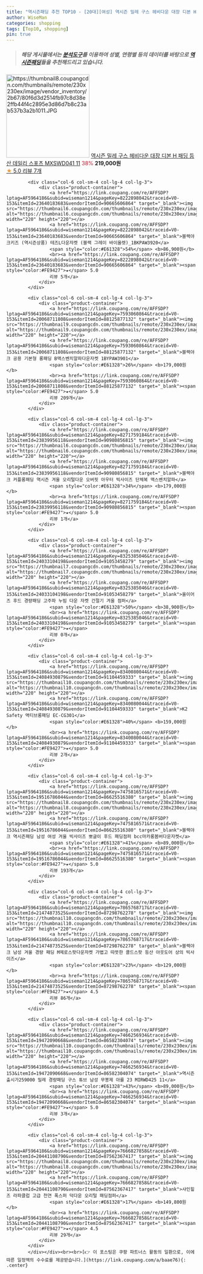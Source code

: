 ```yaml
---
title: "역시즌패딩 추천 TOP10 - [20대][여성] 역시즌 밀레 구스 헤비다운 대장 디본 H 패딩 등산 데일리 스포츠 MXSWD041 11"
author: WiseMan
categories: shopping
tags: [Top10, shopping]
pin: true
---
```


> ##### 해당 게시물에서는 [**분석도구**](https://itemscout.io/)를 이용하여 **성별**, **연령별** 등의 데이터를 바탕으로 [**역시즌패딩**](https://link.coupang.com/a/baae76)들을 추천해드리고 있습니다.
<div class="container"><div class="row">
            <div class="col-6 col-sm-4 col-lg-4 col-lg-3">
                <div class="product-container">
                    <a href="https://link.coupang.com/re/AFFSDP?lptag=AF5964186&subid=wiseman1214&pageKey=7741317977&traceid=V0-153&itemId=20828384134&vendorItemId=87896541992" target="_blank"><img src="https://thumbnail8.coupangcdn.com/thumbnails/remote/230x230ex/image/vendor_inventory/2b67/80f6d3d2514fb97c8d38e2ffb44f4c2895e3d86d7b8c23ab537b3a2b1011.JPG" alt="https://thumbnail8.coupangcdn.com/thumbnails/remote/230x230ex/image/vendor_inventory/2b67/80f6d3d2514fb97c8d38e2ffb44f4c2895e3d86d7b8c23ab537b3a2b1011.JPG" width="220" height="220"></a>
                    <a href="https://link.coupang.com/re/AFFSDP?lptag=AF5964186&subid=wiseman1214&pageKey=7741317977&traceid=V0-153&itemId=20828384134&vendorItemId=87896541992" target="_blank">역시즌 밀레 구스 헤비다운 대장 디본 H 패딩 등산 데일리 스포츠 MXSWD041 11</a>
                    <span style="color:#E61328">38%</span> <b>219,000원</b>
                    <br><a href="https://link.coupang.com/re/AFFSDP?lptag=AF5964186&subid=wiseman1214&pageKey=7741317977&traceid=V0-153&itemId=20828384134&vendorItemId=87896541992" target="_blank"><span style="color:#FE9427">★</span> 5.0
                    리뷰 7개</a>
                </div>
            </div>
            
            <div class="col-6 col-sm-4 col-lg-4 col-lg-3">
                <div class="product-container">
                    <a href="https://link.coupang.com/re/AFFSDP?lptag=AF5964186&subid=wiseman1214&pageKey=8222898042&traceid=V0-153&itemId=23640183683&vendorItemId=90665606864" target="_blank"><img src="https://thumbnail6.coupangcdn.com/thumbnails/remote/230x230ex/image/vendor_inventory/a7d0/08d09dbbdbc3e2af6d0d850461a28d6b0701f10a5701d3523b073e780e88.jpg" alt="https://thumbnail6.coupangcdn.com/thumbnails/remote/230x230ex/image/vendor_inventory/a7d0/08d09dbbdbc3e2af6d0d850461a28d6b0701f10a5701d3523b073e780e88.jpg" width="220" height="220"></a>
                    <a href="https://link.coupang.com/re/AFFSDP?lptag=AF5964186&subid=wiseman1214&pageKey=8222898042&traceid=V0-153&itemId=23640183683&vendorItemId=90665606864" target="_blank">블랙야크키즈 (역시즌상품) 테즈L다운자켓 (블랙 그레이 바이올렛)_1BKPAW3920</a>
                    <span style="color:#E61328">54%</span> <b>86,900원</b>
                    <br><a href="https://link.coupang.com/re/AFFSDP?lptag=AF5964186&subid=wiseman1214&pageKey=8222898042&traceid=V0-153&itemId=23640183683&vendorItemId=90665606864" target="_blank"><span style="color:#FE9427">★</span> 5.0
                    리뷰 5개</a>
                </div>
            </div>
            
            <div class="col-6 col-sm-4 col-lg-4 col-lg-3">
                <div class="product-container">
                    <a href="https://link.coupang.com/re/AFFSDP?lptag=AF5964186&subid=wiseman1214&pageKey=7593060864&traceid=V0-153&itemId=20068711808&vendorItemId=88125877132" target="_blank"><img src="https://thumbnail9.coupangcdn.com/thumbnails/remote/230x230ex/image/vendor_inventory/84f6/979c5027a64b3c3b868e0f3b81ff1ba87f47feff825a493c952961acbc99.jpg" alt="https://thumbnail9.coupangcdn.com/thumbnails/remote/230x230ex/image/vendor_inventory/84f6/979c5027a64b3c3b868e0f3b81ff1ba87f47feff825a493c952961acbc99.jpg" width="220" height="220"></a>
                    <a href="https://link.coupang.com/re/AFFSDP?lptag=AF5964186&subid=wiseman1214&pageKey=7593060864&traceid=V0-153&itemId=20068711808&vendorItemId=88125877132" target="_blank">블랙야크 공용 기본형 롱패딩 B맥스벤치알파다운자켓 1BYPAW3901</a>
                    <span style="color:#E61328">26%</span> <b>179,000원</b>
                    <br><a href="https://link.coupang.com/re/AFFSDP?lptag=AF5964186&subid=wiseman1214&pageKey=7593060864&traceid=V0-153&itemId=20068711808&vendorItemId=88125877132" target="_blank"><span style="color:#FE9427">★</span> 5.0
                    리뷰 209개</a>
                </div>
            </div>
            
            <div class="col-6 col-sm-4 col-lg-4 col-lg-3">
                <div class="product-container">
                    <a href="https://link.coupang.com/re/AFFSDP?lptag=AF5964186&subid=wiseman1214&pageKey=8271759184&traceid=V0-153&itemId=23839956118&vendorItemId=90980856815" target="_blank"><img src="https://thumbnail6.coupangcdn.com/thumbnails/remote/230x230ex/image/vendor_inventory/04e9/783552cd6ae02bcb7627bad5cd8009db8aabea375f7045740418911d766f.jpeg" alt="https://thumbnail6.coupangcdn.com/thumbnails/remote/230x230ex/image/vendor_inventory/04e9/783552cd6ae02bcb7627bad5cd8009db8aabea375f7045740418911d766f.jpeg" width="220" height="220"></a>
                    <a href="https://link.coupang.com/re/AFFSDP?lptag=AF5964186&subid=wiseman1214&pageKey=8271759184&traceid=V0-153&itemId=23839956118&vendorItemId=90980856815" target="_blank">블랙야크 커플롱패딩 역시즌 겨울 오리털다운 오버핏 아우터 빅사이즈 단체복 맥스벤치알파</a>
                    <span style="color:#E61328">34%</span> <b>179,000원</b>
                    <br><a href="https://link.coupang.com/re/AFFSDP?lptag=AF5964186&subid=wiseman1214&pageKey=8271759184&traceid=V0-153&itemId=23839956118&vendorItemId=90980856815" target="_blank"><span style="color:#FE9427">★</span> 5.0
                    리뷰 1개</a>
                </div>
            </div>
            
            <div class="col-6 col-sm-4 col-lg-4 col-lg-3">
                <div class="product-container">
                    <a href="https://link.coupang.com/re/AFFSDP?lptag=AF5964186&subid=wiseman1214&pageKey=8325385046&traceid=V0-153&itemId=24033104198&vendorItemId=91053458279" target="_blank"><img src="https://thumbnail7.coupangcdn.com/thumbnails/remote/230x230ex/image/vendor_inventory/b25e/70a9aa35080d41df8ef99f035bb4d4fdceb26e5588ba64080a7020ce7adc.png" alt="https://thumbnail7.coupangcdn.com/thumbnails/remote/230x230ex/image/vendor_inventory/b25e/70a9aa35080d41df8ef99f035bb4d4fdceb26e5588ba64080a7020ce7adc.png" width="220" height="220"></a>
                    <a href="https://link.coupang.com/re/AFFSDP?lptag=AF5964186&subid=wiseman1214&pageKey=8325385046&traceid=V0-153&itemId=24033104198&vendorItemId=91053458279" target="_blank">올이어즈 후드 경량패딩 고주파 누빔 다운 자켓 간절기 겨울 점퍼</a>
                    <span style="color:#E61328">50%</span> <b>38,900원</b>
                    <br><a href="https://link.coupang.com/re/AFFSDP?lptag=AF5964186&subid=wiseman1214&pageKey=8325385046&traceid=V0-153&itemId=24033104198&vendorItemId=91053458279" target="_blank"><span style="color:#FE9427">★</span> 
                    리뷰 0개</a>
                </div>
            </div>
            
            <div class="col-6 col-sm-4 col-lg-4 col-lg-3">
                <div class="product-container">
                    <a href="https://link.coupang.com/re/AFFSDP?lptag=AF5964186&subid=wiseman1214&pageKey=8340080044&traceid=V0-153&itemId=24084930879&vendorItemId=91104459333" target="_blank"><img src="https://thumbnail10.coupangcdn.com/thumbnails/remote/230x230ex/image/vendor_inventory/b2a3/30a89b9945a989b1657888e6b85c9e045fb870b3666f1bd95e72cb9879a4.jpg" alt="https://thumbnail10.coupangcdn.com/thumbnails/remote/230x230ex/image/vendor_inventory/b2a3/30a89b9945a989b1657888e6b85c9e045fb870b3666f1bd95e72cb9879a4.jpg" width="220" height="220"></a>
                    <a href="https://link.coupang.com/re/AFFSDP?lptag=AF5964186&subid=wiseman1214&pageKey=8340080044&traceid=V0-153&itemId=24084930879&vendorItemId=91104459333" target="_blank">K2 Safety 액티브롱패딩 EC-CG301</a>
                    <span style="color:#E61328">40%</span> <b>159,000원</b>
                    <br><a href="https://link.coupang.com/re/AFFSDP?lptag=AF5964186&subid=wiseman1214&pageKey=8340080044&traceid=V0-153&itemId=24084930879&vendorItemId=91104459333" target="_blank"><span style="color:#FE9427">★</span> 5.0
                    리뷰 2개</a>
                </div>
            </div>
            
            <div class="col-6 col-sm-4 col-lg-4 col-lg-3">
                <div class="product-container">
                    <a href="https://link.coupang.com/re/AFFSDP?lptag=AF5964186&subid=wiseman1214&pageKey=7475816571&traceid=V0-153&itemId=19516786044&vendorItemId=86625516380" target="_blank"><img src="https://thumbnail8.coupangcdn.com/thumbnails/remote/230x230ex/image/vendor_inventory/5ee3/eb88c47c8b924849fc7db5f09f75d72a2326146493d2b2312259ecc8da47.jpeg" alt="https://thumbnail8.coupangcdn.com/thumbnails/remote/230x230ex/image/vendor_inventory/5ee3/eb88c47c8b924849fc7db5f09f75d72a2326146493d2b2312259ecc8da47.jpeg" width="220" height="220"></a>
                    <a href="https://link.coupang.com/re/AFFSDP?lptag=AF5964186&subid=wiseman1214&pageKey=7475816571&traceid=V0-153&itemId=19516786044&vendorItemId=86625516380" target="_blank">블랙야크 역시즌패딩 남성 여성 겨울 빅사이즈 뽀글이 후드 패딩점퍼 bcc마카롱봄버다운자켓</a>
                    <span style="color:#E61328">41%</span> <b>89,000원</b>
                    <br><a href="https://link.coupang.com/re/AFFSDP?lptag=AF5964186&subid=wiseman1214&pageKey=7475816571&traceid=V0-153&itemId=19516786044&vendorItemId=86625516380" target="_blank"><span style="color:#FE9427">★</span> 5.0
                    리뷰 193개</a>
                </div>
            </div>
            
            <div class="col-6 col-sm-4 col-lg-4 col-lg-3">
                <div class="product-container">
                    <a href="https://link.coupang.com/re/AFFSDP?lptag=AF5964186&subid=wiseman1214&pageKey=7865768717&traceid=V0-153&itemId=21474873525&vendorItemId=87298762278" target="_blank"><img src="https://thumbnail10.coupangcdn.com/thumbnails/remote/230x230ex/image/vendor_inventory/16f5/0d2bc0de841943be30aec8b26d98fb2a18fa709f89bfd30910cbc2055f7a.jpg" alt="https://thumbnail10.coupangcdn.com/thumbnails/remote/230x230ex/image/vendor_inventory/16f5/0d2bc0de841943be30aec8b26d98fb2a18fa709f89bfd30910cbc2055f7a.jpg" width="220" height="220"></a>
                    <a href="https://link.coupang.com/re/AFFSDP?lptag=AF5964186&subid=wiseman1214&pageKey=7865768717&traceid=V0-153&itemId=21474873525&vendorItemId=87298762278" target="_blank">블랙야크 남성 겨울 경량 패딩 M제로스팟다운자켓 가볍고 따뜻한 콜드스팟 등산 아웃도어 상의 빅사이즈</a>
                    <span style="color:#E61328">23%</span> <b>129,000원</b>
                    <br><a href="https://link.coupang.com/re/AFFSDP?lptag=AF5964186&subid=wiseman1214&pageKey=7865768717&traceid=V0-153&itemId=21474873525&vendorItemId=87298762278" target="_blank"><span style="color:#FE9427">★</span> 4.5
                    리뷰 86개</a>
                </div>
            </div>
            
            <div class="col-6 col-sm-4 col-lg-4 col-lg-3">
                <div class="product-container">
                    <a href="https://link.coupang.com/re/AFFSDP?lptag=AF5964186&subid=wiseman1214&pageKey=7466256934&traceid=V0-153&itemId=19472090668&vendorItemId=86582304074" target="_blank"><img src="https://thumbnail10.coupangcdn.com/thumbnails/remote/230x230ex/image/vendor_inventory/0f44/61be88a5012b88110bbbaf7492cc1a8a5ec1583f7f4c3eb2f8cfae34a0b2.jpg" alt="https://thumbnail10.coupangcdn.com/thumbnails/remote/230x230ex/image/vendor_inventory/0f44/61be88a5012b88110bbbaf7492cc1a8a5ec1583f7f4c3eb2f8cfae34a0b2.jpg" width="220" height="220"></a>
                    <a href="https://link.coupang.com/re/AFFSDP?lptag=AF5964186&subid=wiseman1214&pageKey=7466256934&traceid=V0-153&itemId=19472090668&vendorItemId=86582304074" target="_blank">역시즌 출시가259000 밀레 경량패딩 구스 튜브 남성 무봉제 아를 23 MIRWD425 11</a>
                    <span style="color:#E61328">43%</span> <b>89,000원</b>
                    <br><a href="https://link.coupang.com/re/AFFSDP?lptag=AF5964186&subid=wiseman1214&pageKey=7466256934&traceid=V0-153&itemId=19472090668&vendorItemId=86582304074" target="_blank"><span style="color:#FE9427">★</span> 5.0
                    리뷰 3개</a>
                </div>
            </div>
            
            <div class="col-6 col-sm-4 col-lg-4 col-lg-3">
                <div class="product-container">
                    <a href="https://link.coupang.com/re/AFFSDP?lptag=AF5964186&subid=wiseman1214&pageKey=7666827858&traceid=V0-153&itemId=20441108790&vendorItemId=87562367417" target="_blank"><img src="https://thumbnail8.coupangcdn.com/thumbnails/remote/230x230ex/image/vendor_inventory/ed7e/74bb8942f9417447d92b406366dfd30667fc0e5f26ccc3f764c7a3304454.jpg" alt="https://thumbnail8.coupangcdn.com/thumbnails/remote/230x230ex/image/vendor_inventory/ed7e/74bb8942f9417447d92b406366dfd30667fc0e5f26ccc3f764c7a3304454.jpg" width="220" height="220"></a>
                    <a href="https://link.coupang.com/re/AFFSDP?lptag=AF5964186&subid=wiseman1214&pageKey=7666827858&traceid=V0-153&itemId=20441108790&vendorItemId=87562367417" target="_blank">샤인힐즈 라파클럽 고급 천연 폭스퍼 덕다운 오리털 패딩점퍼</a>
                    <span style="color:#E61328">17%</span> <b>149,800원</b>
                    <br><a href="https://link.coupang.com/re/AFFSDP?lptag=AF5964186&subid=wiseman1214&pageKey=7666827858&traceid=V0-153&itemId=20441108790&vendorItemId=87562367417" target="_blank"><span style="color:#FE9427">★</span> 4.5
                    리뷰 29개</a>
                </div>
            </div>
            </div></div><br><br>[👉 이 포스팅은 쿠팡 파트너스 활동의 일환으로, 이에 따른 일정액의 수수료를 제공받습니다.](https://link.coupang.com/a/baae76){: .center}